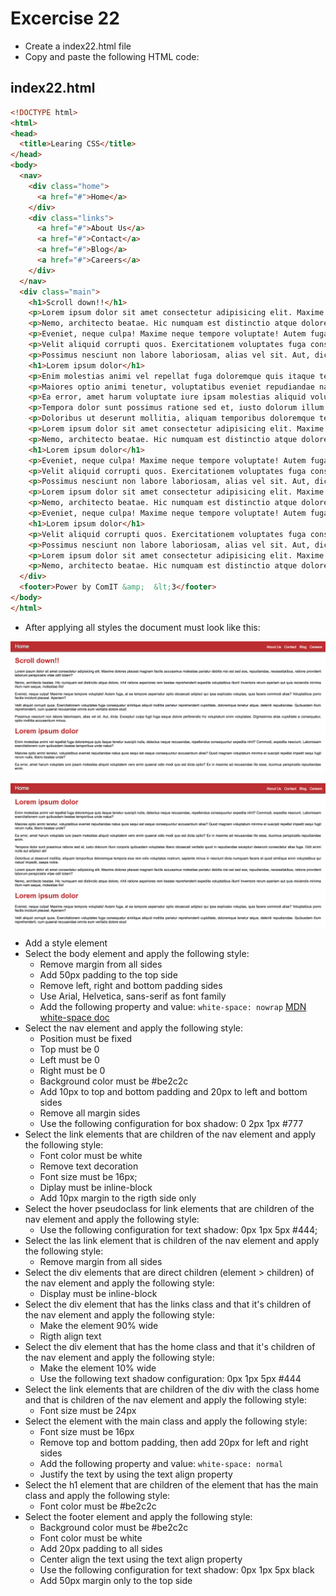 # Excercise 22

* Create a index22.html file
* Copy and paste the following HTML code:

## index22.html
```html
<!DOCTYPE html>
<html>
<head>
  <title>Learing CSS</title>
</head>
<body>
  <nav>
    <div class="home">
      <a href="#">Home</a>
    </div>
    <div class="links">
      <a href="#">About Us</a>
      <a href="#">Contact</a>
      <a href="#">Blog</a>
      <a href="#">Careers</a>
    </div>
  </nav>
  <div class="main">
    <h1>Scroll down!!</h1>
    <p>Lorem ipsum dolor sit amet consectetur adipisicing elit. Maxime dolores placeat magnam facilis accusamus molestiae pariatur debitis nisi est sed eos, repudiandae, necessitatibus, ratione provident laborum perspiciatis vitae odit totam?</p>
    <p>Nemo, architecto beatae. Hic numquam est distinctio atque dolore, nihil ratione asperiores rem beatae reprehenderit expedita voluptatibus illum! Inventore rerum aperiam aut quis reiciendis minima illum nam eaque, molestiae illo!</p>
    <p>Eveniet, neque culpa! Maxime neque tempore voluptate! Autem fuga, at ea tempore aspernatur optio obcaecati adipisci qui ipsa explicabo voluptas, quia facere commodi alias? Voluptatibus porro facilis incidunt placeat. Aperiam?</p>
    <p>Velit aliquid corrupti quos. Exercitationem voluptates fuga consequatur similique aliquid mollitia pariatur reprehenderit cupiditate, doloremque tenetur atque, deleniti repudiandae. Quibusdam illum reprehenderit, cum quaerat recusandae omnis eum veritatis dolore eius!</p>
    <p>Possimus nesciunt non labore laboriosam, alias vel sit. Aut, dicta. Excepturi culpa fugit fuga eaque dolore perferendis hic voluptatum enim voluptates. Dignissimos alias cupiditate a consequatur, optio mollitia accusantium minus.</p>
    <h1>Lorem ipsum dolor</h1>
    <p>Enim molestias animi vel repellat fuga doloremque quis itaque tenetur suscipit nulla, delectus neque recusandae, repellendus consequuntur expedita nihil? Commodi, expedita nesciunt. Laboriosam exercitationem cum quibusdam beatae temporibus unde natus?</p>
    <p>Maiores optio animi tenetur, voluptatibus eveniet repudiandae natus quos sequi est eaque consequuntur accusantium alias? Quod magnam voluptatum minima et suscipit repellat impedit sequi fugit rerum nulla, libero beatae unde?</p>
    <p>Ea error, amet harum voluptate iure ipsam molestias aliquid voluptatem vero enim quaerat odio modi quo est dicta optio? Ex in maxime ad recusandae illo esse, ducimus perspiciatis repudiandae enim.</p>
    <p>Tempora dolor sunt possimus ratione sed et, iusto dolorum illum corporis quibusdam voluptates libero obcaecati veritatis quod in repudiandae excepturi deserunt consectetur alias fuga. Odit animi nulla aut adipisci ab!</p>
    <p>Doloribus ut deserunt mollitia, aliquam temporibus doloremque tempora eius rem odio voluptates nostrum, sapiente minus in nesciunt dicta numquam facere et quod similique enim voluptatibus qui natus! Impedit, saepe nobis.</p>
    <p>Lorem ipsum dolor sit amet consectetur adipisicing elit. Maxime dolores placeat magnam facilis accusamus molestiae pariatur debitis nisi est sed eos, repudiandae, necessitatibus, ratione provident laborum perspiciatis vitae odit totam?</p>
    <p>Nemo, architecto beatae. Hic numquam est distinctio atque dolore, nihil ratione asperiores rem beatae reprehenderit expedita voluptatibus illum! Inventore rerum aperiam aut quis reiciendis minima illum nam eaque, molestiae illo!</p>
    <h1>Lorem ipsum dolor</h1>
    <p>Eveniet, neque culpa! Maxime neque tempore voluptate! Autem fuga, at ea tempore aspernatur optio obcaecati adipisci qui ipsa explicabo voluptas, quia facere commodi alias? Voluptatibus porro facilis incidunt placeat. Aperiam?</p>
    <p>Velit aliquid corrupti quos. Exercitationem voluptates fuga consequatur similique aliquid mollitia pariatur reprehenderit cupiditate, doloremque tenetur atque, deleniti repudiandae. Quibusdam illum reprehenderit, cum quaerat recusandae omnis eum veritatis dolore eius!</p>
    <p>Possimus nesciunt non labore laboriosam, alias vel sit. Aut, dicta. Excepturi culpa fugit fuga eaque dolore perferendis hic voluptatum enim voluptates. Dignissimos alias cupiditate a consequatur, optio mollitia accusantium minus.</p>
    <p>Lorem ipsum dolor sit amet consectetur adipisicing elit. Maxime dolores placeat magnam facilis accusamus molestiae pariatur debitis nisi est sed eos, repudiandae, necessitatibus, ratione provident laborum perspiciatis vitae odit totam?</p>
    <p>Nemo, architecto beatae. Hic numquam est distinctio atque dolore, nihil ratione asperiores rem beatae reprehenderit expedita voluptatibus illum! Inventore rerum aperiam aut quis reiciendis minima illum nam eaque, molestiae illo!</p>
    <p>Eveniet, neque culpa! Maxime neque tempore voluptate! Autem fuga, at ea tempore aspernatur optio obcaecati adipisci qui ipsa explicabo voluptas, quia facere commodi alias? Voluptatibus porro facilis incidunt placeat. Aperiam?</p>
    <h1>Lorem ipsum dolor</h1>
    <p>Velit aliquid corrupti quos. Exercitationem voluptates fuga consequatur similique aliquid mollitia pariatur reprehenderit cupiditate, doloremque tenetur atque, deleniti repudiandae. Quibusdam illum reprehenderit, cum quaerat recusandae omnis eum veritatis dolore eius!</p>
    <p>Possimus nesciunt non labore laboriosam, alias vel sit. Aut, dicta. Excepturi culpa fugit fuga eaque dolore perferendis hic voluptatum enim voluptates. Dignissimos alias cupiditate a consequatur, optio mollitia accusantium minus.</p>
    <p>Lorem ipsum dolor sit amet consectetur adipisicing elit. Maxime dolores placeat magnam facilis accusamus molestiae pariatur debitis nisi est sed eos, repudiandae, necessitatibus, ratione provident laborum perspiciatis vitae odit totam?</p>
    <p>Nemo, architecto beatae. Hic numquam est distinctio atque dolore, nihil ratione asperiores rem beatae reprehenderit expedita voluptatibus illum! Inventore rerum aperiam aut quis reiciendis minima illum nam eaque, molestiae illo!</p>
  </div>
  <footer>Power by ComIT &amp; 	&lt;3</footer>
</body>
</html>
```

* After applying all styles the document must look like this:

![Ex 22](./results/ex_22.png)

![Ex 22](./results/ex_22b.png)

* Add a style element
* Select the body element and apply the following style:
  * Remove margin from all sides
  * Add 50px padding to the top side
  * Remove left, right and bottom padding sides
  * Use Arial, Helvetica, sans-serif as font family
  * Add the following property and value: `white-space: nowrap` [MDN white-space doc](https://developer.mozilla.org/en-US/docs/Web/CSS/white-space)
* Select the nav element and apply the following style:
  * Position must be fixed
  * Top must be 0
  * Left must be 0
  * Right must be 0
  * Background color must be #be2c2c
  * Add 10px to top and bottom padding and 20px to left and bottom sides
  * Remove all margin sides
  * Use the following configuration for box shadow: 0 2px 1px #777
* Select the link elements that are children of the nav element and apply the following style:
  * Font color must be white
  * Remove text decoration
  * Font size must be 16px;
  * Diplay must be inline-block
  * Add 10px margin to the rigth side only
* Select the hover pseudoclass for link elements that are children of the nav element and apply the following style:
  * Use the following configuration for text shadow: 0px 1px 5px #444;
* Select the las link element that is children of the nav element and apply the following style:
  * Remove margin from all sides
* Select the div elements that are direct children (element > children) of the nav element and apply the following style:
  * Display must be inline-block
* Select the div element that has the links class and that it's children of the nav element and apply the following style:
  * Make the element 90% wide
  * Rigth align text
* Select the div element that has the home class and that it's children of the nav element and apply the following style:
  * Make the element 10% wide
  * Use the following text shadow configuration: 0px 1px 5px #444
* Select the link elements that are children of the div with the class home and that is children of the nav element and apply the following style:
  * Font size must be 24px
* Select the element with the main class and apply the following style:
  * Font size must be 16px
  * Remove top and bottom padding, then add 20px for left and right sides
  * Add the following property and value: `white-space: normal`
  * Justify the text by using the text align property
* Select the h1 element that are children of the element that has the main class and apply the following style:
  * Font color must be #be2c2c
* Select the footer element and apply the following style:
  * Background color must be #be2c2c
  * Font color must be white
  * Add 20px padding to all sides
  * Center align the text using the text align property
  * Use the following configuration for text shadow: 0px 1px 5px black
  * Add 50px margin only to the top side
